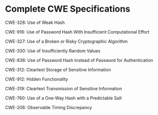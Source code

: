 

# Complete CWE Specifications

CWE-328: Use of Weak Hash

CWE-916: Use of Password Hash With Insufficient Computational Effort

CWE-327: Use of a Broken or Risky Cryptographic Algorithm

CWE-330: Use of Insufficiently Random Values

CWE-836: Use of Password Hash Instead of Password for Authentication

CWE-312: Cleartext Storage of Sensitive Information

CWE-912: Hidden Functionality

CWE-319: Cleartext Transmission of Sensitive Information

CWE-760: Use of a One-Way Hash with a Predictable Salt

CWE-208: Observable Timing Discrepancy